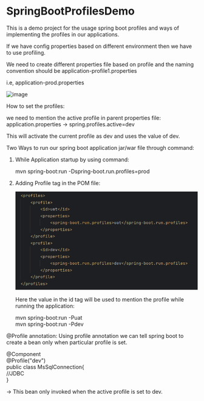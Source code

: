 # SpringBootProfilesDemo
This is a demo project for the usage spring boot profiles and ways of implementing the profiles in our applications.

If we have config properties based on different environment then we have to use profiling.

We need to create different properties file based on profile and the naming convention should be application-profile1.properties

i.e, application-prod.properties

![image](https://github.com/Ashish-0202/SpringBootProfilesDemo/assets/120568661/f9c8619b-ce41-4109-b1bb-55dbd22a8b8b)

How to set the profiles:

we need to mention the active profile in parent properties file:
application.properties -> spring.profiles.active=dev

This will activate the current profile as dev and uses the value of dev.

Two Ways to run our spring boot application jar/war file through command:

1) While Application startup by using command:

   mvn spring-boot:run -Dspring-boot.run.profiles=prod

2) Adding Profile tag in the POM file:
    
    ![img.png](img.png)
    
    Here the value in the id tag will be used to mention the profile while running the application:
    
    mvn spring-boot:run -Puat
\
    mvn spring-boot:run -Pdev

@Profile annotation:
Using profile annotation we can tell spring boot to create a bean only when particular profile is set.

@Component
\
@Profile("dev")
\
public class MsSqlConnection{
\
//JDBC
\
}

-> This bean only invoked when the active profile is set to dev.
